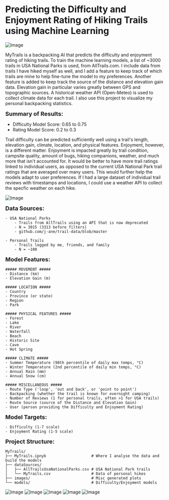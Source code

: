 # **Predicting the Difficulty and Enjoyment Rating of Hiking Trails using Machine Learning**

![Image](https://github.com/jgbreault/TrailGenie/blob/main/images/FullDataset-DistancevsElevationGain.png)

MyTrails is a backpacking AI that predicts the difficulty and enjoyment rating of hiking trails. To train the machine learning models, a list of ~3000 trails in USA National Parks is used, from AllTrails.com. I include data from trails I have hiked myself as well, and I add a feature to keep track of which trails are mine to help fine-tune the model to my preferences. Another feature is added to keep track the source of the distance and elevation gain data. Elevation gain in particular varies greatly between GPS and topographic sources. A historical weather API (Open-Meteo) is used to collect climate data for each trail. I also use this project to visualize my personal backpacking statistics.

<font size="4">**Summary of Results:**</font>
- Difficulty Model Score: 0.65 to 0.75
- Rating Model Score: 0.2 to 0.3

Trail difficulty can be predicted sufficiently well using a trail's length, elevation gain, climate, location, and physical features. Enjoyment, however, is a different matter. Enjoyment is impacted greatly by trail condition, campsite quality, amount of bugs, hiking companions, weather, and much more that isn't accounted for. It would be better to have more trail ratings linked to individual users, as opposed to the current USA National Park trail ratings that are averaged over many users. This would further help the models adapt to user preferences. If I had a large dataset of individual trail reviews with timestamps and locations, I could use a weather API to collect the specfic weather on each hike.

![Image](https://github.com/jgbreault/TrailGenie/blob/main/images/WatchlistTrails-PredictionResults.png)

<font size="4">**Data Sources:**</font>
```
- USA National Parks
    - Trails from AllTrails using an API that is now deprecated 
    - N = 3015 (3313 before filters)
    - github.com/j-ane/trail-data/blob/master
    
- Personal Trails
    - Trails logged by me, friends, and family
    - N = ~100
```

<font size="4">**Model Features:**</font>
```
##### MOVEMENT #####
- Distance (km)
- Elevation Gain (m)

##### LOCATION #####
- Country
- Province (or state)
- Region
- Park

##### PHYSICAL FEATURES #####
- Forest
- Lake
- River
- Waterfall
- Beach
- Historic Site
- Cave
- Hot Spring

##### CLIMATE #####
- Summer Temperature (98th percentile of daily max temps, °C)
- Winter Temperature (2nd percentile of daily min temps, °C)
- Annual Rain (mm)
- Annual Snow (cm)

##### MISCELLANEOUS #####
- Route Type ('loop', 'out and back', or 'point to point')
- Backpacking (whether the trail is known for overnight camping)
- Number of Reviews (1 for personal trails, often >1 for USA trails)
- Route Source (source of the Distance and Elevation Gain)
- User (person providing the Difficulty and Enjoyment Rating)
```

<font size="4">**Model Targets:**</font>
```
- Difficulty (1-7 scale)
- Enjoyment Rating (1-5 scale)
```

<font size="4">**Project Structure:**</font>
```
MyTrails/
├── MyTrails.ipnyb                    # Where I analyse the data and build the models
├── dataSources/
│   ├── AllTrailsUsaNationalParks.csv # USA National Park trails
│   └── MyTrails.csv                  # Data of personal hikes
├── images/                           # Misc generated plots
└── models/                           # Difficulty/Enjoyment models
```

![Image](https://github.com/jgbreault/TrailGenie/blob/main/images/MyBackpackingTrails-DistancevsElevationGain(perDay).png)
![Image](https://github.com/jgbreault/TrailGenie/blob/main/images/MyBackpackingTrails-GroupedbyPark.png)
![Image](https://github.com/jgbreault/TrailGenie/blob/main/images/MyBackpackingTrails-WeatherSummary.png)
![Image](https://github.com/jgbreault/TrailGenie/blob/main/images/MyBackpackingTrails-GroupedbyDayofYear.png)
![Image](https://github.com/jgbreault/TrailGenie/blob/main/images/MyBackpackingTrails-CumulativeDistance.png)
